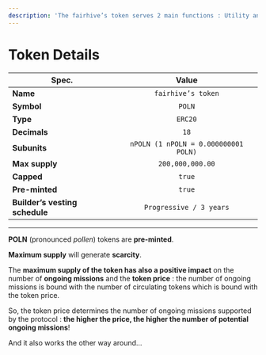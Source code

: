 ```yaml
---
description: 'The fairhive’s token serves 2 main functions : Utility and Governance.'
---
```


# Token Details

| Spec.                          |                 Value                |
| ------------------------------ | :----------------------------------: |
| **Name**                       |          `fairhive’s token`          |
| **Symbol**                     |                `POLN`                |
| **Type**                       |                `ERC20`               |
| **Decimals**                   |                 `18`                 |
| **Subunits**                   | `nPOLN (1 nPOLN = 0.000000001 POLN)` |
| **Max supply**                 |           `200,000,000.00`           |
| **Capped**                     |                `true`                |
| **Pre-minted**                 |                `true`                |
| **Builder’s vesting schedule** |        `Progressive / 3 years`       |

***

**POLN** (pronounced _pollen_) tokens are **pre-minted**.

**Maximum supply** will generate **scarcity**.

The **maximum supply of the token has also a positive impact** on the number of **ongoing missions** and the **token price** : the number of ongoing missions is bound with the number of circulating tokens which is bound with the token price.

So, the token price determines the number of ongoing missions supported by the protocol : **the higher the price, the higher the number of potential ongoing missions**!

And it also works the other way around…

